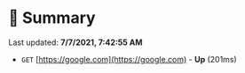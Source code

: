 # 📖 Summary
Last updated: **7/7/2021, 7:42:55 AM**

- `GET` [https://google.com](https://google.com) - **Up** (201ms)
